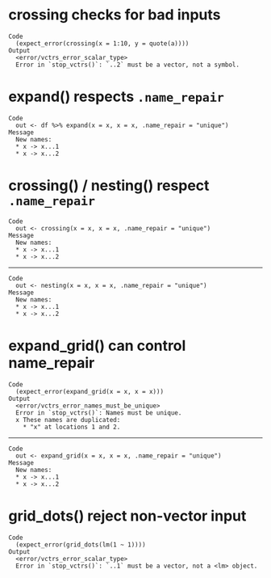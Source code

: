 # crossing checks for bad inputs

    Code
      (expect_error(crossing(x = 1:10, y = quote(a))))
    Output
      <error/vctrs_error_scalar_type>
      Error in `stop_vctrs()`: `..2` must be a vector, not a symbol.

# expand() respects `.name_repair`

    Code
      out <- df %>% expand(x = x, x = x, .name_repair = "unique")
    Message
      New names:
      * x -> x...1
      * x -> x...2

# crossing() / nesting() respect `.name_repair`

    Code
      out <- crossing(x = x, x = x, .name_repair = "unique")
    Message
      New names:
      * x -> x...1
      * x -> x...2

---

    Code
      out <- nesting(x = x, x = x, .name_repair = "unique")
    Message
      New names:
      * x -> x...1
      * x -> x...2

# expand_grid() can control name_repair

    Code
      (expect_error(expand_grid(x = x, x = x)))
    Output
      <error/vctrs_error_names_must_be_unique>
      Error in `stop_vctrs()`: Names must be unique.
      x These names are duplicated:
        * "x" at locations 1 and 2.

---

    Code
      out <- expand_grid(x = x, x = x, .name_repair = "unique")
    Message
      New names:
      * x -> x...1
      * x -> x...2

# grid_dots() reject non-vector input

    Code
      (expect_error(grid_dots(lm(1 ~ 1))))
    Output
      <error/vctrs_error_scalar_type>
      Error in `stop_vctrs()`: `..1` must be a vector, not a <lm> object.

